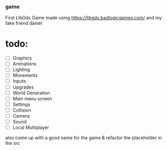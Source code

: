 ### game
First LibGdx Game made
using https://libgdx.badlogicgames.com/
and my fake friend daniel
# todo:
- [ ] Graphics
- [ ] Animations
- [ ] Lighting
- [ ] Movements
- [ ] Inputs
- [ ] Upgrades
- [ ] World Generation
- [ ] Main menu screen
- [ ] Settings
- [ ] Collision
- [ ] Camera
- [ ] Sound
- [ ] Local Multiplayer

also come up with a good name for the game & refactor the placeholder in the src
